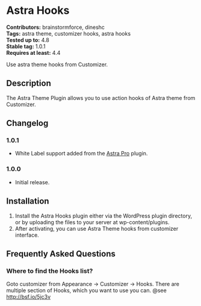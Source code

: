 # Astra Hooks #
**Contributors:** brainstormforce, dineshc  
**Tags:** astra theme, customizer hooks, astra hooks  
**Tested up to:** 4.8  
**Stable tag:** 1.0.1  
**Requires at least:** 4.4  

Use astra theme hooks from Customizer.

## Description ##
The Astra Theme Plugin allows you to use action hooks of Astra theme from Customizer.

## Changelog ##

### 1.0.1 ###
* White Label support added from the [Astra Pro](https://wpastra.com/pro/) plugin.

### 1.0.0 ###
* Initial release.

## Installation ##

1. Install the Astra Hooks plugin either via the WordPress plugin directory, or by uploading the files to your server at wp-content/plugins.
2. After activating, you can use Astra Theme hooks from customizer interface.

## Frequently Asked Questions ##

### Where to find the Hooks list? ###

Goto customizer from Appearance -> Customizer -> Hooks. There are multiple section of Hooks, which you want to use you can. @see http://bsf.io/5jc3v